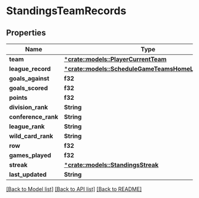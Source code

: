 # StandingsTeamRecords

## Properties

Name | Type | Description | Notes
------------ | ------------- | ------------- | -------------
**team** | [***crate::models::PlayerCurrentTeam**](Player_currentTeam.md) |  | [optional] 
**league_record** | [***crate::models::ScheduleGameTeamsHomeLeagueRecord**](ScheduleGame_teams_home_leagueRecord.md) |  | [optional] 
**goals_against** | **f32** |  | [optional] 
**goals_scored** | **f32** |  | [optional] 
**points** | **f32** |  | [optional] 
**division_rank** | **String** |  | [optional] 
**conference_rank** | **String** |  | [optional] 
**league_rank** | **String** |  | [optional] 
**wild_card_rank** | **String** |  | [optional] 
**row** | **f32** |  | [optional] 
**games_played** | **f32** |  | [optional] 
**streak** | [***crate::models::StandingsStreak**](Standings_streak.md) |  | [optional] 
**last_updated** | **String** |  | [optional] 

[[Back to Model list]](../README.md#documentation-for-models) [[Back to API list]](../README.md#documentation-for-api-endpoints) [[Back to README]](../README.md)



